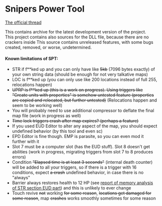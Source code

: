 # Snipers Power Tool
[The official thread](http://www.staredit.net/topic/17849/)

This contains archive for the latest development version of the project.<br />
This project contains also sources for the DLL file, because there are no crackers inside
This source contains unreleased features, with some bugs created, removed, or worse, undetermined.

#### Known limitations of SPT:

* STR if f\*\*ked up and you can only have like ~~5kb~~ (7096 bytes exactly) of your own string data (should be enough for not very talkative maps)
* LOC is f\*\*ked up (you can only use like 200 locations instead of full 255, relocations happen)
* ~~UPRP is f\*\*ked up (this is a work on progress). Using triggers like "Create units with properties" is somehow untested feature (properties are copied and relocated, but further untested)~~ (Relocations happen and seem to be working well)
* You will probably need to use additional compressor to deflate the final map file (work in progress as well)
* ~~Time lock triggers crash after map expires? (perhaps a feature)~~
* If you used EUD Editor to alter any aspect of the map, you should expect undefined behavior (by this tool and even sc)
* EPD Editor is fine though. EMP is parasite, so you can even mod it further with it
* Slot 7 must be a computer slot (has the EUD stuff). Slot 8 doesn't get abilities (work in progress, migrating triggers from slot 7 to 8 produces errors)
* Condition ~~"Elapsed time is at least 3 seconds"~~ (internal death counter) will be added to all your triggers, so if there is a trigger with 16 conditions, expect ~~a crash~~ undefined behavior, in case there is no "always"
* Barrier always restores health to 12 HP (see [report of memory analysis of STR section EUD part](https://pastebin.com/XAGtMzrD)) and this is unlikely to ever change 
* Touch revive ~~not~~ working ~~for some reason~~, ~~locations get damaged for some reason~~, map ~~crashes~~ works smoothly sometimes for some reason

